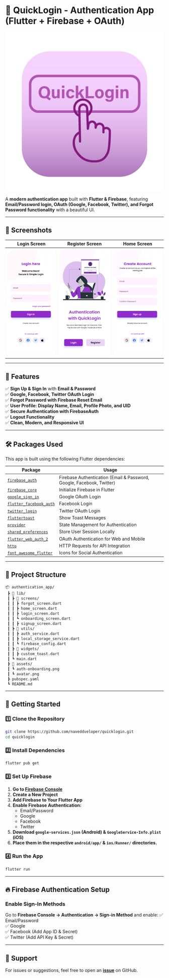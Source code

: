 # **📌 QuickLogin - Authentication App (Flutter + Firebase + OAuth)**

![App Logo](assets/screenshots/quickloginappicon.png)

A **modern authentication app** built with **Flutter & Firebase**, featuring **Email/Password login, OAuth (Google, Facebook, Twitter), and Forgot Password functionality** with a beautiful UI.

---

## **📌 Screenshots**
| Login Screen | Register Screen | Home Screen |
|-------------|----------------|-------------|
| ![Login](assets/screenshots/loginscreen.png) | ![Home](assets/screenshots/welcomescreen.png) | ![Register](assets/screenshots/signupscreen.png)  |

---

## **🚀 Features**
✅ **Sign Up & Sign In** with **Email & Password**  
✅ **Google, Facebook, Twitter OAuth Login**  
✅ **Forgot Password with Firebase Reset Email**  
✅ **User Profile: Display Name, Email, Profile Photo, and UID**  
✅ **Secure Authentication with FirebaseAuth**  
✅ **Logout Functionality**  
✅ **Clean, Modern, and Responsive UI**  

---

## **🛠️ Packages Used**
This app is built using the following Flutter dependencies:  

| **Package** | **Usage** |
|------------|-----------|
| [`firebase_auth`](https://pub.dev/packages/firebase_auth) | Firebase Authentication (Email & Password, Google, Facebook, Twitter) |
| [`firebase_core`](https://pub.dev/packages/firebase_core) | Initialize Firebase in Flutter |
| [`google_sign_in`](https://pub.dev/packages/google_sign_in) | Google OAuth Login |
| [`flutter_facebook_auth`](https://pub.dev/packages/flutter_facebook_auth) | Facebook Login |
| [`twitter_login`](https://pub.dev/packages/twitter_login) | Twitter OAuth Login |
| [`fluttertoast`](https://pub.dev/packages/fluttertoast) | Show Toast Messages |
| [`provider`](https://pub.dev/packages/provider) | State Management for Authentication |
| [`shared_preferences`](https://pub.dev/packages/shared_preferences) | Store User Session Locally |
| [`flutter_web_auth_2`](https://pub.dev/packages/flutter_web_auth_2) | OAuth Authentication for Web and Mobile |
| [`http`](https://pub.dev/packages/http) | HTTP Requests for API Integration |
| [`font_awesome_flutter`](https://pub.dev/packages/font_awesome_flutter) | Icons for Social Authentication |

---

## **📂 Project Structure**
```
📦 authentication_app/
 ┣ 📂 lib/
 ┃ ┣ 📂 screens/
 ┃ ┃ ┣ forgot_screen.dart
 ┃ ┃ ┣ home_screen.dart
 ┃ ┃ ┣ login_screen.dart
 ┃ ┃ ┗ onboarding_screen.dart
 ┃ ┃ ┣ signup_screen.dart
 ┃ ┣ 📂 utils/
 ┃ ┃ ┣ auth_service.dart
 ┃ ┃ ┣ local_storage_service.dart
 ┃ ┃ ┗ firebase_config.dart
 ┃ ┣ 📂 widgets/
 ┃ ┃ ┣ custom_toast.dart
 ┃ ┗ main.dart
 ┣ 📂 assets/
 ┃ ┗ auth-onboarding.png
 ┃ ┗ avatar.png
 ┣ pubspec.yaml
 ┗ README.md
```

---

## **🚀 Getting Started**
### **1️⃣ Clone the Repository**
```sh
git clone https://github.com/naveddveloper/quicklogin.git
cd quicklogin
```

### **2️⃣ Install Dependencies**
```sh
flutter pub get
```

### **3️⃣ Set Up Firebase**
1. **Go to [Firebase Console](https://console.firebase.google.com/)**  
2. **Create a New Project**  
3. **Add Firebase to Your Flutter App**  
4. **Enable Firebase Authentication:**  
   - Email/Password  
   - Google  
   - Facebook  
   - Twitter  
5. **Download `google-services.json` (Android) & `GoogleService-Info.plist` (iOS)**
6. **Place them in the respective `android/app/` & `ios/Runner/` directories.**

### **4️⃣ Run the App**
```sh
flutter run
```

---

## **🔥 Firebase Authentication Setup**
### **Enable Sign-In Methods**
Go to **Firebase Console → Authentication → Sign-in Method** and enable:
✅ Email/Password  
✅ Google  
✅ Facebook (Add App ID & Secret)  
✅ Twitter (Add API Key & Secret)

---

## **💬 Support**
For issues or suggestions, feel free to open an **[issue](https://github.com/yourusername/authentication_app/issues)** on GitHub.  

